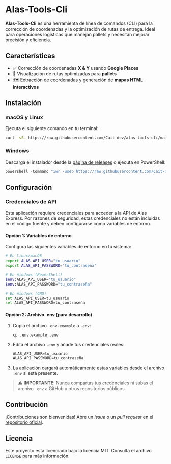 # Alas-Tools-Cli

**Alas-Tools-Cli** es una herramienta de línea de comandos (CLI) para la corrección de coordenadas y la optimización de rutas de entrega. Ideal para operaciones logísticas que manejan pallets y necesitan mejorar precisión y eficiencia.

## Características

- ✅ Corrección de coordenadas **X & Y** usando **Google Places**
- 🚚 Visualización de rutas optimizadas para **pallets**
- 🗺️ Extracción de coordenadas y generación de **mapas HTML interactivos**

## Instalación

### macOS y Linux

Ejecuta el siguiente comando en tu terminal:

```bash
curl -sSL https://raw.githubusercontent.com/Cait-dev/alas-tools-cli/main/scripts/install.sh | bash
```

### Windows

Descarga el instalador desde la [página de releases](https://github.com/Cait-dev/alas-tools-cli/releases) o ejecuta en PowerShell:

```powershell
powershell -Command "iwr -useb https://raw.githubusercontent.com/Cait-dev/alas-tools-cli/main/scripts/install.ps1 | iex"
```
## Configuración

### Credenciales de API

Esta aplicación requiere credenciales para acceder a la API de Alas Express. Por razones de seguridad, estas credenciales no están incluidas en el código fuente y deben configurarse como variables de entorno.

#### Opción 1: Variables de entorno

Configura las siguientes variables de entorno en tu sistema:

```bash
# En Linux/macOS
export ALAS_API_USER="tu_usuario"
export ALAS_API_PASSWORD="tu_contraseña"

# En Windows (PowerShell)
$env:ALAS_API_USER="tu_usuario"
$env:ALAS_API_PASSWORD="tu_contraseña"

# En Windows (CMD)
set ALAS_API_USER=tu_usuario
set ALAS_API_PASSWORD=tu_contraseña
```

#### Opción 2: Archivo .env (para desarrollo)

1. Copia el archivo `.env.example` a `.env`:
   ```
   cp .env.example .env
   ```

2. Edita el archivo `.env` y añade tus credenciales reales:
   ```
   ALAS_API_USER=tu_usuario
   ALAS_API_PASSWORD=tu_contraseña
   ```

3. La aplicación cargará automáticamente estas variables desde el archivo `.env` si está presente.

> ⚠️ **IMPORTANTE**: Nunca compartas tus credenciales ni subas el archivo `.env` a GitHub u otros repositorios públicos.


## Contribución

¡Contribuciones son bienvenidas! Abre un _issue_ o un _pull request_ en el [repositorio oficial](https://github.com/Cait-dev/alas-tools-cli).

## Licencia

Este proyecto está licenciado bajo la licencia MIT. Consulta el archivo `LICENSE` para más información.

